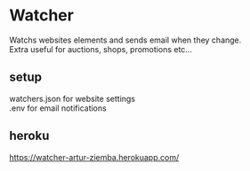 # Watcher 
Watchs websites elements and sends email when they change.  
Extra useful for auctions, shops, promotions etc...  

## setup
watchers.json for website settings  
.env for email notifications  

## heroku 
https://watcher-artur-ziemba.herokuapp.com/